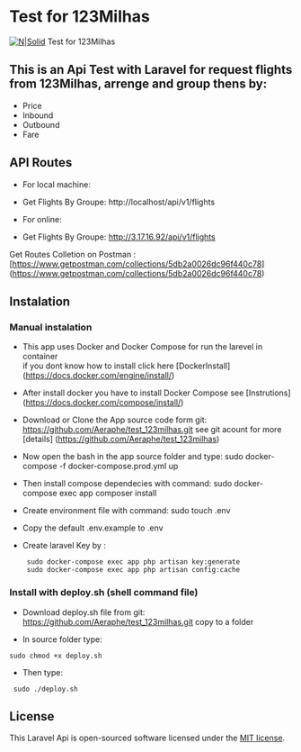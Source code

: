 
# Test for 123Milhas

[![N|Solid](https://123milhas.com/img/logo123.svg)](https://123milhas.com/)
Test for 123Milhas


## This is an Api Test with Laravel for request flights from 123Milhas, arrenge and group thens by:
   - Price
   - Inbound
   - Outbound
   - Fare
  
 ## API Routes 

  -  For local machine:

   - Get Flights By Groupe: http://localhost/api/v1/flights
   
  -  For online:
  
   - Get Flights By Groupe: http://3.17.16.92/api/v1/flights

  Get Routes Colletion on Postman : [https://www.getpostman.com/collections/5db2a0026dc96f440c78] (https://www.getpostman.com/collections/5db2a0026dc96f440c78)

## Instalation

 ### Manual instalation
 - This app uses Docker and Docker Compose  for run the larevel in container  
   if you dont know how to install click here [DockerInstall] (https://docs.docker.com/engine/install/)

 - After install docker you have to install Docker Compose see [Instrutions] (https://docs.docker.com/compose/install/) 

 - Download or Clone the App source code form git: https://github.com/Aeraphe/test_123milhas.git 
   see git acount for more [details] (https://github.com/Aeraphe/test_123milhas)

 - Now open the bash in the app source folder and type: sudo docker-compose -f docker-compose.prod.yml up

 - Then install compose dependecies with command: sudo docker-compose exec app  composer install

 - Create environment file with command: sudo touch .env 
 
 - Copy the default .env.example to .env

 - Create laravel Key by : 
    ```
     sudo docker-compose exec app php artisan key:generate
     sudo docker-compose exec app php artisan config:cache
    ```

### Install with deploy.sh (shell command file) 

 - Download deploy.sh file from git: https://github.com/Aeraphe/test_123milhas.git 
   copy to a folder
 
 - In source folder type:  
  ```
  sudo chmod +x deploy.sh
  ```
 - Then type: 
 ``` 
  sudo ./deploy.sh
 ```
## License

This Laravel Api  is open-sourced software licensed under the [MIT license](https://opensource.org/licenses/MIT).



